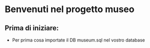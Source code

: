 # Benvenuti nel progetto museo 
## Prima di iniziare: 
- Per prima cosa importate il DB museum.sql nel vostro database 
